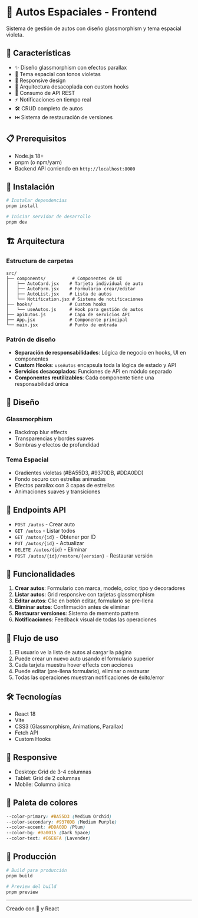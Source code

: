 # 🌌 Autos Espaciales - Frontend

Sistema de gestión de autos con diseño glassmorphism y tema espacial violeta.

## 🚀 Características

- ✨ Diseño glassmorphism con efectos parallax
- 🎨 Tema espacial con tonos violetas
- 📱 Responsive design
- 🔄 Arquitectura desacoplada con custom hooks
- 🎯 Consumo de API REST
- ⚡ Notificaciones en tiempo real
- 🛠️ CRUD completo de autos
- ⏮️ Sistema de restauración de versiones

## 📋 Prerequisitos

- Node.js 18+
- pnpm (o npm/yarn)
- Backend API corriendo en `http://localhost:8000`

## 🔧 Instalación

```bash
# Instalar dependencias
pnpm install

# Iniciar servidor de desarrollo
pnpm dev
```

## 🏗️ Arquitectura

### Estructura de carpetas

```
src/
├── components/          # Componentes de UI
│   ├── AutoCard.jsx    # Tarjeta individual de auto
│   ├── AutoForm.jsx    # Formulario crear/editar
│   ├── AutoList.jsx    # Lista de autos
│   └── Notification.jsx # Sistema de notificaciones
├── hooks/              # Custom hooks
│   └── useAutos.js     # Hook para gestión de autos
├── apiAutos.js         # Capa de servicios API
├── App.jsx             # Componente principal
└── main.jsx            # Punto de entrada
```

### Patrón de diseño

- **Separación de responsabilidades**: Lógica de negocio en hooks, UI en componentes
- **Custom Hooks**: `useAutos` encapsula toda la lógica de estado y API
- **Servicios desacoplados**: Funciones de API en módulo separado
- **Componentes reutilizables**: Cada componente tiene una responsabilidad única

## 🎨 Diseño

### Glassmorphism
- Backdrop blur effects
- Transparencias y bordes suaves
- Sombras y efectos de profundidad

### Tema Espacial
- Gradientes violetas (#BA55D3, #9370DB, #DDA0DD)
- Fondo oscuro con estrellas animadas
- Efectos parallax con 3 capas de estrellas
- Animaciones suaves y transiciones

## 📡 Endpoints API

- `POST /autos` - Crear auto
- `GET /autos` - Listar todos
- `GET /autos/{id}` - Obtener por ID
- `PUT /autos/{id}` - Actualizar
- `DELETE /autos/{id}` - Eliminar
- `POST /autos/{id}/restore/{version}` - Restaurar versión

## 🎯 Funcionalidades

1. **Crear autos**: Formulario con marca, modelo, color, tipo y decoradores
2. **Listar autos**: Grid responsive con tarjetas glassmorphism
3. **Editar autos**: Clic en botón editar, formulario se pre-llena
4. **Eliminar autos**: Confirmación antes de eliminar
5. **Restaurar versiones**: Sistema de memento pattern
6. **Notificaciones**: Feedback visual de todas las operaciones

## 🔄 Flujo de uso

1. El usuario ve la lista de autos al cargar la página
2. Puede crear un nuevo auto usando el formulario superior
3. Cada tarjeta muestra hover effects con acciones
4. Puede editar (pre-llena formulario), eliminar o restaurar
5. Todas las operaciones muestran notificaciones de éxito/error

## 🛠️ Tecnologías

- React 18
- Vite
- CSS3 (Glassmorphism, Animations, Parallax)
- Fetch API
- Custom Hooks

## 📱 Responsive

- Desktop: Grid de 3-4 columnas
- Tablet: Grid de 2 columnas
- Mobile: Columna única

## 🎨 Paleta de colores

```css
--color-primary: #BA55D3 (Medium Orchid)
--color-secondary: #9370DB (Medium Purple)
--color-accent: #DDA0DD (Plum)
--color-bg: #0a0015 (Dark Space)
--color-text: #E6E6FA (Lavender)
```

## 🚀 Producción

```bash
# Build para producción
pnpm build

# Preview del build
pnpm preview
```

---

Creado con 💜 y React

